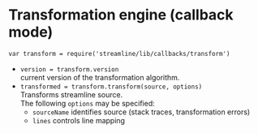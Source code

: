
# Transformation engine (callback mode)

`var transform = require('streamline/lib/callbacks/transform')`

* `version = transform.version`  
  current version of the transformation algorithm.
* `transformed = transform.transform(source, options)`  
  Transforms streamline source.  
  The following `options` may be specified:
  * `sourceName` identifies source (stack traces, transformation errors)
  * `lines` controls line mapping
